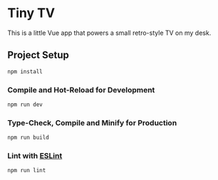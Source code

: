 # Tiny TV

This is a little Vue app that powers a small retro-style TV on my desk.

## Project Setup

```sh
npm install
```

### Compile and Hot-Reload for Development

```sh
npm run dev
```

### Type-Check, Compile and Minify for Production

```sh
npm run build
```
 
### Lint with [ESLint](https://eslint.org/)

```sh
npm run lint
```
